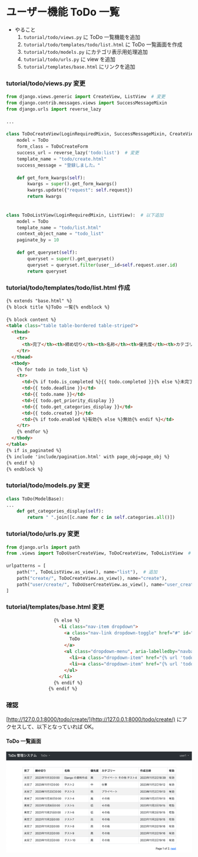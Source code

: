 #  ユーザー機能 ToDo 一覧
* やること
  1. `tutorial/todo/views.py` に ToDo 一覧機能を追加
  2. `tutorial/todo/templates/todo/list.html` に ToDo 一覧画面を作成
  3. `tutorial/todo/models.py` にカテゴリ表示用処理追加
  3. `tutorial/todo/urls.py` に view を追加
  4. `tutorial/templates/base.html` にリンクを追加


### tutorial/todo/views.py 変更
```python
from django.views.generic import CreateView, ListView  # 変更
from django.contrib.messages.views import SuccessMessageMixin
from django.urls import reverse_lazy

...

class ToDoCreateView(LoginRequiredMixin, SuccessMessageMixin, CreateView):
    model = ToDo
    form_class = ToDoCreateForm
    success_url = reverse_lazy('todo:list')  # 変更
    template_name = "todo/create.html"
    success_message = "登録しました。"

    def get_form_kwargs(self):
        kwargs = super().get_form_kwargs()
        kwargs.update({"request": self.request})
        return kwargs


class ToDoListView(LoginRequiredMixin, ListView):  # 以下追加
    model = ToDo
    template_name = "todo/list.html"
    context_object_name = "todo_list"
    paginate_by = 10

    def get_queryset(self):
        queryset = super().get_queryset()
        queryset = queryset.filter(user__id=self.request.user.id)
        return queryset
```


### tutorial/todo/templates/todo/list.html 作成
```html
{% extends "base.html" %}
{% block title %}ToDo 一覧{% endblock %}

{% block content %}
<table class="table table-bordered table-striped">
  <thead>
    <tr>
      <th>完了</th><th>締め切り</th><th>名称</th><th>優先度</th><th>カテゴリー</th><th>作成日時</th><th>有効</th>
    </tr>
  </thead>
  <tbody>
    {% for todo in todo_list %}
    <tr>
      <td>{% if todo.is_completed %}{{ todo.completed }}{% else %}未完了{% endif %}</td>
      <td>{{ todo.deadline }}</td>
      <td>{{ todo.name }}</td>
      <td>{{ todo.get_priority_display }}
      <td>{{ todo.get_categories_display }}</td>
      <td>{{ todo.created }}</td>
      <td>{% if todo.enabled %}有効{% else %}無効{% endif %}</td>
    </tr>
    {% endfor %}
  </tbody>
</table>
{% if is_paginated %}
{% include 'include/pagination.html' with page_obj=page_obj %}
{% endif %}
{% endblock %}
```

### tutorial/todo/models.py 変更
```python
class ToDo(ModelBase):
...
    def get_categories_display(self):
        return " ".join([c.name for c in self.categories.all()])
```


### tutorial/todo/urls.py 変更
```python
from django.urls import path
from .views import ToDoUserCreateView, ToDoCreateView, ToDoListView  # 変更

urlpatterns = [
    path("", ToDoListView.as_view(), name="list"),  # 追加
    path("create/", ToDoCreateView.as_view(), name="create"),
    path("user/create/", ToDoUserCreateView.as_view(), name="user_create"),
]
```

### tutorial/templates/base.html 変更
```html
                  {% else %}
                    <li class="nav-item dropdown">
                      <a class="nav-link dropdown-toggle" href="#" id="navbarDropdownTodo" role="button" data-bs-toggle="dropdown" aria-expanded="false">
                        ToDo
                      </a>
                      <ul class="dropdown-menu", aria-labelledby="navbarDropdownTodo">
                        <li><a class="dropdown-item" href="{% url 'todo:list' %}">一覧</a></li> <!-- 追加 -->
                        <li><a class="dropdown-item" href="{% url 'todo:create' %}">登録</a></li>
                      </ul>
                    </li>
                  {% endif %}
                {% endif %}
```


### 確認
[http://127.0.0.1:8000/todo/create/](http://127.0.0.1:8000/todo/create/) にアクセスして、以下となっていれば OK。

#### ToDo 一覧画面

![](../img/django_17.png)

